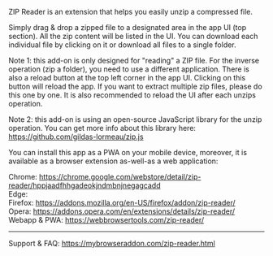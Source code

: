 ZIP Reader is an extension that helps you easily unzip a compressed file.

Simply drag & drop a zipped file to a designated area in the app UI (top section). All the zip content will be listed in the UI. You can download each individual file by clicking on it or download all files to a single folder.

Note 1: this add-on is only designed for "reading" a ZIP file. For the inverse operation (zip a folder), you need to use a different application. There is also a reload button at the top left corner in the app UI. Clicking on this button will reload the app. If you want to extract multiple zip files, please do this one by one. It is also recommended to reload the UI after each unzips operation.

Note 2: this add-on is using an open-source JavaScript library for the unzip operation. You can get more info about this library here: https://github.com/gildas-lormeau/zip.js

You can install this app as a PWA on your mobile device, moreover, it is available as a browser extension as-well-as a web application:

Chrome: https://chrome.google.com/webstore/detail/zip-reader/hppjaadfhhgadeokjndmbnjnegagcadd  
Edge:   
Firefox: https://addons.mozilla.org/en-US/firefox/addon/zip-reader/  
Opera: https://addons.opera.com/en/extensions/details/zip-reader/  
Webapp & PWA: https://webbrowsertools.com/zip-reader/  

---------------------------------------------------------------------------

Support & FAQ: https://mybrowseraddon.com/zip-reader.html

